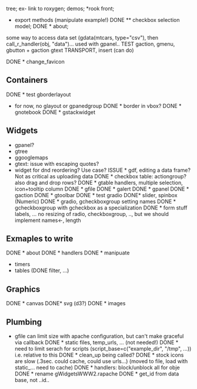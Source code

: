 tree; 
ex- link to roxygen; 
demos;
*rook front; 
* export methods (manipulate example!)
DONE ** checkbox selection model; 
DONE * about; 

some way to access data set (gdata(mtcars, type="csv"), then call_r_handler(obj, "data")... used with gpanel.. 
TEST gaction, gmenu, gbutton + gaction
gtext TRANSPORT, insert (can do)

DONE * change_favicon

Containers
-----------
DONE * test gborderlayout
* for now, no glayout or gpanedgroup
DONE * border in vbox?
DONE * gnotebook
DONE * gstackwidget


Widgets
-------
* gpanel?
* gtree
* ggooglemaps
* gtext: issue with escaping quotes?
* widget for dnd reordering? Use case?
ISSUE * gdf, editing a data frame? Not as critical as uploading data
DONE * checkbox table: actiongroup? also drag and drop rows?
DONE * gtable handlers, multiple selection, icon+tooltip column
DONE * gfile 
DONE * galert 
DONE * gpanel
DONE * gaction
DONE * gtoolbar
DONE * test gradio
DONE* slider, spinbox (Numeric)
DONE * gradio, gcheckboxgroup setting names
DONE * gcheckboxgroup with gcheckbox as a specialization
DONE * form stuff labels, ... no resizing of radio, checkboxgroup, .., but we should implement names<-, length

Exmaples to write
-------
DONE * about
DONE * handlers
DONE * manipuate
* timers
* tables (DONE filter, ...)


Graphics
--------
DONE * canvas
DONE* svg (d3?)
DONE * images

Plumbing
--------
* gfile can limit size with apache configuration, but can't make graceful via callback
DONE * static files, temp_urls, ... (not needed!)
DONE * need to limit serach for scripts (script_base=c("example_dir", "/tmp", ...)) i.e. relative to this
DONE * clean_up being called?
DONE * stock icons are slow (.3sec. could cache, could use urls...) (moved to file, load with static_... need to cache)
DONE * handlers: block/unblock all for obje
DONE * rename gWidgetsWWW2.rapache
DONE * get_id from data base, not ..id..



